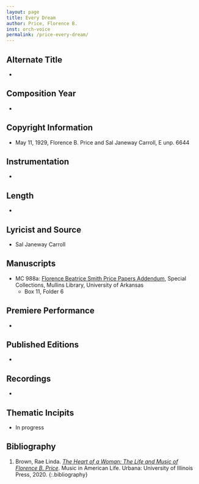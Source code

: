 ```yaml
---
layout: page
title: Every Dream
author: Price, Florence B.
inst: orch-voice
permalink: /price-every-dream/
---
```


## Alternate Title
- 

## Composition Year
- 

## Copyright Information
- May 11, 1929, Florence B. Price and Sal Janeway Carroll, E unp. 6644

## Instrumentation
- 

## Length
- 

## Lyricist and Source
- Sal Janeway Carroll

## Manuscripts
- MC 988a: <a href="https://uark.as.atlas-sys.com/repositories/2/resources/1522" target="_blank">Florence Beatrice Smith Price Papers Addendum</a>, Special Collections, Mullins Library, University of Arkansas
    * Box 11, Folder 6

## Premiere Performance
- 

## Published Editions
- 

## Recordings
- 

## Thematic Incipits
- In progress

## Bibliography
1. Brown, Rae Linda. <a href="https://www.worldcat.org/title/1122800180" target="_blank">*The Heart of a Woman: The Life and Music of Florence B. Price*</a>. Music in American Life. Urbana: University of Illinois Press, 2020.
{:.bibliography}
